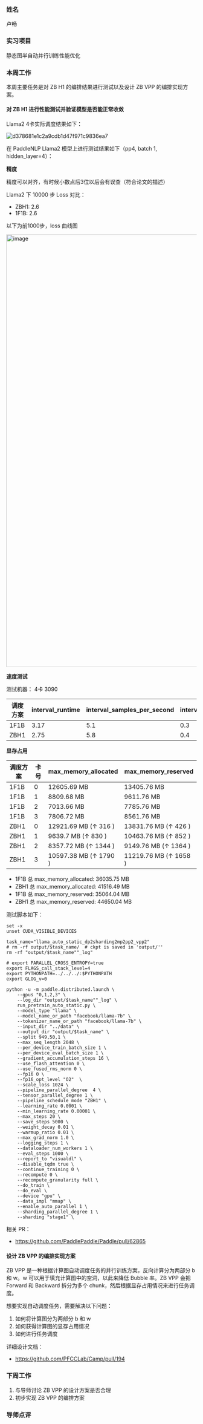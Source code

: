### 姓名

卢畅

### 实习项目

静态图半自动并行训练性能优化

### 本周工作

本周主要任务是对 ZB H1 的编排结果进行测试以及设计 ZB VPP 的编排实现方案。

#### 对 ZB H1 进行性能测试并验证模型是否能正常收敛


Llama2 4卡实际调度结果如下：

![d378681e1c2a9cdb1d47f971c9836ea7](https://github.com/PaddlePaddle/Paddle/assets/55493212/5c9a9c52-6ea8-4c21-85fc-c02e7ca36f52)


在 PaddleNLP Llama2 模型上进行测试结果如下（pp4, batch 1, hidden_layer=4）：

**精度**

 精度可以对齐，有时候小数点后3位以后会有误查（符合论文的描述）

Llama2 下 10000 步 Loss 对比：

- ZBH1: 2.6
- 1F1B: 2.6

以下为前1000步，loss 曲线图

<img width="1144" alt="image" src="https://github.com/PaddlePaddle/Paddle/assets/55493212/61f24b15-4fea-4e6f-a852-9996a547019a">




**速度测试**

测试机器： 4卡 3090

| 调度方案 | interval_runtime | interval_samples_per_second | interval_steps_per_second |
| - | - | - | - |
| 1F1B | 3.17 | 5.1 | 0.3 |
| ZBH1 | 2.75 | 5.8 | 0.4 |


**显存占用**

| 调度方案 | 卡号 | max_memory_allocated | max_memory_reserved |
| - | - | - | - |
| 1F1B | 0 | 12605.69 MB | 13405.76 MB |
| 1F1B | 1 | 8809.68 MB | 9611.76 MB |
| 1F1B | 2 | 7013.66 MB | 7785.76 MB |
| 1F1B | 3 | 7806.72 MB | 8561.76 MB |
| ZBH1 | 0 | 12921.69 MB (↑ 316 )| 13831.76 MB (↑ 426 )|
| ZBH1 | 1 | 9639.7 MB (↑ 830 )| 10463.76 MB (↑ 852 )|
| ZBH1 | 2 | 8357.72 MB (↑ 1344 )| 9149.76 MB (↑ 1364 )|
| ZBH1 | 3 | 10597.38 MB (↑ 1790 )| 11219.76 MB (↑ 1658 )|


- 1F1B 总 max_memory_allocated: 36035.75 MB
- ZBH1 总 max_memory_allocated: 41516.49 MB
- 1F1B 总 max_memory_reserved: 35064.04 MB
- ZBH1 总 max_memory_reserved: 44650.04 MB


测试脚本如下：

```
set -x
unset CUDA_VISIBLE_DEVICES

task_name="llama_auto_static_dp2sharding2mp2pp2_vpp2"
# rm -rf output/$task_name/  # ckpt is saved in 'output/''
rm -rf "output/$task_name""_log"

# export PARALLEL_CROSS_ENTROPY=true
export FLAGS_call_stack_level=4
export PYTHONPATH=../../../:$PYTHONPATH
export GLOG_v=0

python -u -m paddle.distributed.launch \
    --gpus "0,1,2,3" \
    --log_dir "output/$task_name""_log" \
    run_pretrain_auto_static.py \
    --model_type "llama" \
    --model_name_or_path "facebook/llama-7b" \
    --tokenizer_name_or_path "facebook/llama-7b" \
    --input_dir "../data" \
    --output_dir "output/$task_name" \
    --split 949,50,1 \
    --max_seq_length 2048 \
    --per_device_train_batch_size 1 \
    --per_device_eval_batch_size 1 \
    --gradient_accumulation_steps 16 \
    --use_flash_attention 0 \
    --use_fused_rms_norm 0 \
    --fp16 0 \
    --fp16_opt_level "O2"  \
    --scale_loss 1024 \
    --pipeline_parallel_degree  4 \
    --tensor_parallel_degree 1 \
    --pipeline_schedule_mode "ZBH1" \
    --learning_rate 0.0001 \
    --min_learning_rate 0.00001 \
    --max_steps 20 \
    --save_steps 5000 \
    --weight_decay 0.01 \
    --warmup_ratio 0.01 \
    --max_grad_norm 1.0 \
    --logging_steps 1 \
    --dataloader_num_workers 1 \
    --eval_steps 1000 \
    --report_to "visualdl" \
    --disable_tqdm true \
    --continue_training 0 \
    --recompute 0 \
    --recompute_granularity full \
    --do_train \
    --do_eval \
    --device "gpu" \
    --data_impl "mmap" \
    --enable_auto_parallel 1 \
    --sharding_parallel_degree 1 \
    --sharding "stage1" \
```

相关 PR：

- https://github.com/PaddlePaddle/Paddle/pull/62865

#### 设计 ZB VPP 的编排实现方案

ZB VPP 是一种根据计算图自动调度任务的并行训练方案，反向计算分为两部分 b 和 w。w 可以用于填充计算图中的空洞，以此来降低 Bubble 率。ZB VPP 会把 Forward 和 Backward 拆分为多个 chunk，然后根据显存占用情况来进行任务调度。

想要实现自动调度任务，需要解决以下问题：

1. 如何将计算图分为两部分 b 和 w
2. 如何获得计算图的显存占用情况
3. 如何进行任务调度

详细设计文档：

- https://github.com/PFCCLab/Camp/pull/194

### 下周工作

1. 与导师讨论 ZB VPP 的设计方案是否合理
2. 初步实现 ZB VPP 的编排方案


### 导师点评